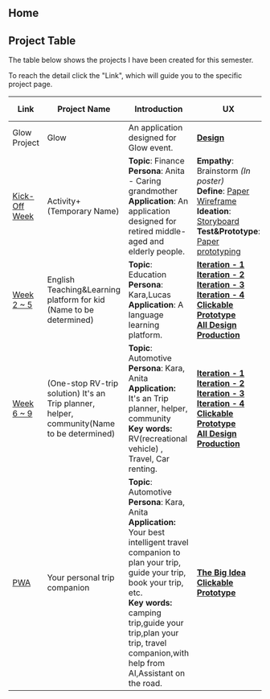 ## Home

## Project Table

The table below shows the projects I have been created for this semester.

To reach the detail click the "Link", which will guide you to the specific project page.

| Link                                                         | Project Name                                                 | Introduction                                                 | UX                                                           | Tech                                                         | Professional Skills                                          |
| ------------------------------------------------------------ | ------------------------------------------------------------ | ------------------------------------------------------------ | ------------------------------------------------------------ | ------------------------------------------------------------ | ------------------------------------------------------------ |
| Glow Project                                                 | Glow                                                         | An application designed for Glow event.                      | [**Design**](https://www.figma.com/file/ORmxo6lMHMSGjJ5WfIJiuj/UI-Design?node-id=0%3A1) | [Glow-Project-Link](https://git.fhict.nl/I437981/glow2021_flutter) | -                                                            |
| [Kick-Off Week](https://git.fhict.nl/I443880/shenghangzhu-smartmobile-portfolio/-/wikis/Kick-Off-Week) | Activity+ (Temporary Name)                                   | **Topic**: Finance <br>**Persona**: Anita - Caring grandmother <br>**Application**: An application designed for retired middle-aged and elderly people. | **Empathy**: Brainstorm _(In poster)_ <br>**Define**: [Paper Wireframe](https://drive.google.com/file/d/1JtdFW4dSdfJAyv-s29ReK4g_OxS_TP-T/view?usp=sharing) <br>**Ideation**: [Storyboard](https://drive.google.com/file/d/1NVVubuyR4WYRHpsbfPtrKvKxMQQQ6Dwd/view?usp=sharing) <br>**Test&Prototype**: [Paper prototyping](https://www.youtube.com/watch?v=C0hlR0ZkNz4) | [Glow-Project-Link](https://git.fhict.nl/I437981/glow2021_flutter)<br/><br/>[Duo-Repo-Link](https://git.fhict.nl/I443880/duo-experimental-code) | [Poster](https://drive.google.com/file/d/1_Rdu4YWNvaQ1RHdZHuFeIvxGeBZ5AtXD/view?usp=sharing) [Presentation](https://docs.google.com/presentation/d/1eo4FdNCXUdpD7HPupJrBYQrUu22sKFBP/edit?usp=sharing&ouid=114335679009072858418&rtpof=true&sd=true) |
| [Week 2 \~ 5](https://git.fhict.nl/I443880/shenghangzhu-smartmobile-portfolio/-/wikis/Week-2-\~-5-(-IOS-)) | English Teaching&Learning platform for kid (Name to be determined) | **Topic**: Education <br>**Persona**: Kara,Lucas<br>**Application**: A language learning platform. | **[Iteration - 1](https://git.fhict.nl/I443880/shenghangzhu-smartmobile-portfolio/-/wikis/Week-2-~-5-(-IOS-)#1st-iteration)** <br>**[Iteration - 2](https://git.fhict.nl/I443880/shenghangzhu-smartmobile-portfolio/-/wikis/Week-2-~-5-(-IOS-)#2nd-iteration)** <br>**[Iteration - 3](https://git.fhict.nl/I443880/shenghangzhu-smartmobile-portfolio/-/wikis/Week-2-~-5-(-IOS-)#3rd-iteration)**<br>**[Iteration - 4](https://git.fhict.nl/I443880/shenghangzhu-smartmobile-portfolio/-/wikis/Week-2-~-5-(-IOS-)#4th-iteration)**<br>**[Clickable Prototype](https://www.figma.com/file/MqJfdn010puX31BFEY5fay/Clickable-prototype?node-id=0%3A1)**<br>**[All Design Production](https://drive.google.com/drive/folders/1HadDy2GFNa78mV_OYtwypqC_Di87VzFm?usp=sharing)** | [Glow-Project-Link](https://git.fhict.nl/I437981/glow2021_flutter)<br/><br/>[Duo-Repo-Link](https://git.fhict.nl/I443880/duo-experimental-code) | - [PPT](https://docs.google.com/presentation/d/1wRElNToZteXhn7ess9vqz8ra8NFr12iL/edit?usp=sharing&ouid=114335679009072858418&rtpof=true&sd=true) |
| [Week 6 ~ 9](https://git.fhict.nl/I443880/shenghangzhu-smartmobile-portfolio/-/wikis/Week-6-~-9-(Andorid)#introduction) | (One-stop RV-trip solution) It's an Trip planner, helper, community(Name to be determined) | **Topic**: Automotive <br>**Persona**: Kara, Anita <br>**Application:** It's an Trip planner, helper, community <br>**Key words:** RV(recreational vehicle) , Travel, Car renting. | **[Iteration - 1](https://git.fhict.nl/I443880/shenghangzhu-smartmobile-portfolio/-/wikis/Week-6-~-9-(Andorid)#1st-iteration)** <br>**[Iteration - 2 ](https://git.fhict.nl/I443880/shenghangzhu-smartmobile-portfolio/-/wikis/Week-6-~-9-(Andorid)#2nd-iteration)**<br>[**Iteration - 3**](https://git.fhict.nl/I443880/shenghangzhu-smartmobile-portfolio/-/wikis/Week-6-~-9-(Andorid)#3rd-iteration) <br>[**Iteration - 4**](https://git.fhict.nl/I443880/shenghangzhu-smartmobile-portfolio/-/wikis/Week-6-~-9-(Andorid)#4th-iteration) <br>**[Clickable Prototype](https://www.figma.com/file/MqJfdn010puX31BFEY5fay/Clickable-prototype?node-id=117%3A6748)**<br/>**[All Design Production](https://drive.google.com/drive/folders/1KsFudLLPjYIyWyw2GUdn6mwv7Igta2Ff?usp=sharing)** | [Duo-Repo-Link](https://git.fhict.nl/I443880/duo-experimental-code) | - [PPT](https://docs.google.com/presentation/d/1eBjmRtImjnvZk6AXFWKnO3IMqxsAJBly/edit?usp=sharing&ouid=114335679009072858418&rtpof=true&sd=true) |
| [PWA](https://git.fhict.nl/I443880/shenghangzhu-smartmobile-portfolio/-/wikis/PWA-Phase-Project) | Your personal trip companion                                 | **Topic**: Automotive<br>**Persona**: Kara, Anita <br>**Application:** Your best intelligent travel companion to plan your trip, guide your trip, book your trip, etc. <br>**Key words:** camping trip,guide your trip,plan your trip, travel companion,with help from AI,Assistant on the road. | **[The Big Idea](https://git.fhict.nl/I443880/shenghangzhu-smartmobile-portfolio/-/wikis/PWA-Phase-Project#the-big-idea)** <br/>**[Clickable Prototype ](https://www.figma.com/file/MqJfdn010puX31BFEY5fay/Clickable-prototype?node-id=117%3A6748)**<br/> | [Code](https://git.fhict.nl/I443880/duo-experimental-code/-/tree/main/Flutter-Zhu/pwa-prototype/feature)<br>[Demo Gif](https://git.fhict.nl/I443880/shenghangzhu-smartmobile-portfolio/-/wikis/PWA-Phase-Project#code-implementation-gif) | - [PPT](https://docs.google.com/presentation/d/1AQ-yVwrS32opL3RzpN_LWmYWsl8sekdd/edit?usp=sharing&ouid=114335679009072858418&rtpof=true&sd=true) |

